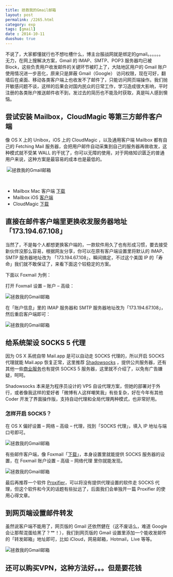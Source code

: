 ```yaml
---
title: 拯救我的Gmail邮箱
layout: post
permalink: /2265.html
category: exp
tags: [gmail]
date : 2014-10-11
duoshuo: true
---
```

不说了，大家都懂就行也不想吐槽什么，博主台服战网就是绑定的gmail。。。。。。无力，在网上搜解决方案，Gmail 的 IMAP、SMTP、POP3 服务器均已被 Block，这些负责用户收发邮件的关键环节被盯上了，大陆地区用户的 Gmail 账户使用情况进一步恶化，原来只是屏蔽 Gmail（Google） 访问权限，现在可好，翻墙后在桌面、移动各类客户端上也收发不了邮件了，只能访问网页端操作。我们抛开敏感问题不谈，这样的后果会对国内民众的日常工作，学习造成很大影响，平时注册的各类账户推送邮件收不到，发过去的简历也不能及时获取，真是叫人感到懊恼。

## 尝试安装 Mailbox，CloudMagic 等第三方邮件客户端

像 OS X 上的 Unibox，iOS 上的 CloudMagic ，以及通用客户端 Mailbox 都有自己的 Fetching Mail 服务器，会把用户邮件自动采集到自己的服务器再做收发，这种模式就不受某 WALL 的干扰了，你可以无障的使用，对于网络知识匮乏的普通用户来说，这种方案是最容易的成本也是最低的。

<div class="insert-post-ads">
   <img src="/wp-content/uploads/sinapicv2-backup/2265-ww1-large-005V4vEUjw1enudxzajhrj30zr0hn486.jpg" alt="拯救我的Gmail邮箱" />
</div>

&nbsp;

  * Mailbox Mac 客户端 <a title="" href="http://www.mailboxapp.com/#download" target="_blank" data-original-title="">下载</a>
  * Mailbox iOS <a title="" href="https://itunes.apple.com/us/app/mailbox/id576502633?mt=8&uo=4&at=11lceY" target="_blank" data-original-title="">客户端</a>
  * CloudMagic <a title="" href="https://itunes.apple.com/cn/app/cloudmagic-email/id721677994?mt=8&uo=4&at=11lceY" target="_blank" data-original-title="">下载</a>

## 直接在邮件客户端里更换收发服务器地址「173.194.67.108」

当然了，不是每个人都想更换客户端的，一款软件用久了也有形成习惯，要去接受新伙伴没那么容易，根据网友分享，你可以在原有客户端设置里将默认的 IMAP、SMTP 服务器地址改为 「173.194.67.108」，瞬间搞定，不过这个美国 IP 的「寿命」我们就不敢保证了，来看下面这个较稳定的方案。

下面以 Foxmail 为例：

打开 Foxmail 设置 – 账户 – 高级：

![拯救我的Gmail邮箱][1]

在「账户信息」里的 IMAP 服务器和 SMTP 服务器地址改为「173.194.67.108」，然后重启客户端即可：

![拯救我的Gmail邮箱][2]

## 给系统架设 SOCKS 5 代理

因为 OS X 系统自带 Mail.app 是可以自动走 SOCKS 代理的，所以开启 SOCKS 代理就能 Mail.app 恢复正常，这里推荐 <a title="" href="http://shadowsocks.org/en/index.html" target="_blank" data-original-title="">Shadowsocks</a> ，提供公共服务器，还有其他一些<a title="" href="https://portal.shadowsocks.com/cart.php" target="_blank" data-original-title="">商业服务</a>也有提供 SOCKS 5 服务器，这里就不介绍了，以免有广告嫌疑，呵呵。

Shadowsocks 本来是为程序员设计的 VPS 自设代理方案，但她的部署对于外行，或者像我这样的爱好者「微博有人这样嘲笑我」有些复杂，好在今年有其他 Coder 开发了界面操作版，支持自动代理和全局代理两种模式，也非常好用。

### 怎样开启 SOCK5？

在 OS X 偏好设置 – 网络 – 高级 – 代理，找到「SOCKS 代理」，填入 IP 地址与端口号即可。

![拯救我的Gmail邮箱][3]

有些邮件客户端，像 Foxmail「<a title="" href="http://www.foxmail.com/mac/download" target="_blank" data-original-title="">下载</a>」，本身设置里就能提供 SOCKS 服务器的设置，在 Foxmail 账户设置 – 高级 – 网络代理 里你就能发现。

![拯救我的Gmail邮箱][4]

最后再推荐一个软件 <a title="" href="http://www.proxifier.com/mac/" target="_blank" data-original-title="">Proxifier</a>，可以将没有提供代理设置的软件走 SOCKS 代理，但这个软件和今天的话题有些扯远了，后面我们会单独开一篇 Proxifier 的使用心得文章。

## 到网页端设置邮件转发

虽然说客户端不能用了，网页版的 Gmail 还依然健在（这不废话么，难道 Google 会让那帮混蛋给黑了？艹！），我们到网页版的 Gmail 设置里添加一个能收发邮件的「转发邮箱」地址即可，比如 iCloud，网易邮箱，Hotmail，Live 等等。

![拯救我的Gmail邮箱][5]



## 还可以购买VPN，这种方法好。。。但是要花钱


 [1]: /wp-content/uploads/sinapicv2-backup/2265-ww4-large-005V4vEUjw1enudy42z6hj30h709e3z7.jpg
 [2]: /wp-content/uploads/sinapicv2-backup/2265-ww4-large-005V4vEUjw1enudy0m2ffj30h70fy0uk.jpg
 [3]: /wp-content/uploads/sinapicv2-backup/2265-ww3-large-005V4vEUjw1enudy6vjjfj30ik0fnjtp.jpg
 [4]: /wp-content/uploads/sinapicv2-backup/2265-ww3-large-005V4vEUjw1enudy7t611j30h70fyjsm.jpg
 [5]: /wp-content/uploads/sinapicv2-backup/2265-ww3-large-005V4vEUjw1enudy2qv0sj30tw0e9gpe.jpg

